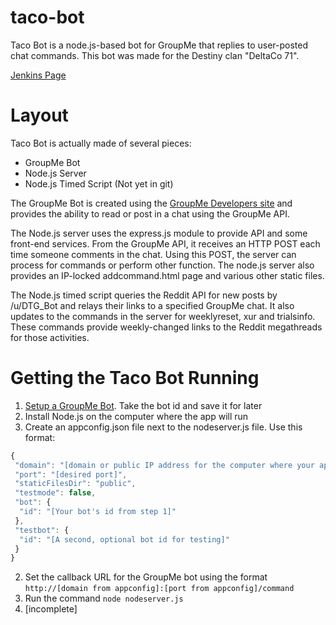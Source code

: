 # taco-bot
Taco Bot is a node.js-based bot for GroupMe that replies to user-posted chat commands. This bot was made for the Destiny clan "DeltaCo 71".

[Jenkins Page](http://cbarr.net:9000/job/taco-bot/)

# Layout
Taco Bot is actually made of several pieces:
  * GroupMe Bot
  * Node.js Server
  * Node.js Timed Script (Not yet in git)

The GroupMe Bot is created using the [GroupMe Developers site](https://dev.groupme.com/) and provides the ability to read or post in a chat using the GroupMe API.

The Node.js server uses the express.js module to provide API and some front-end services. From the GroupMe API, it receives an HTTP POST each time someone comments in the chat. Using this POST, the server can process for commands or perform other function. The node.js server also provides an IP-locked addcommand.html page and various other static files.

The Node.js timed script queries the Reddit API for new posts by /u/DTG_Bot and relays their links to a specified GroupMe chat. It also updates to the commands in the server for weeklyreset, xur and trialsinfo. These commands provide weekly-changed links to the Reddit megathreads for those activities.

# Getting the Taco Bot Running
1. [Setup a GroupMe Bot](https://dev.groupme.com/tutorials/bots). Take the bot id and save it for later
2. Install Node.js on the computer where the app will run
3. Create an appconfig.json file next to the nodeserver.js file. Use this format:
```javascript
{
 "domain": "[domain or public IP address for the computer where your app is running]",
 "port": "[desired port]",
 "staticFilesDir": "public",
 "testmode": false,
 "bot": {
  "id": "[Your bot's id from step 1]"
 },
 "testbot": {
  "id": "[A second, optional bot id for testing]"
 }
}
```
2. Set the callback URL for the GroupMe bot using the format `http://[domain from appconfig]:[port from appconfig]/command`
3. Run the command `node nodeserver.js`
4. [incomplete]
